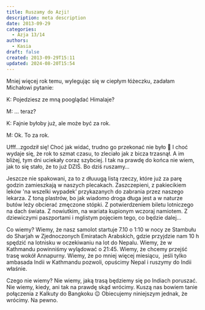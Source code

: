 ```yaml
---
title: Ruszamy do Azji!
description: meta description
date: 2013-09-29
categories:
  - Azja 13/14
authors:
  - Kasia
draft: false
created: 2013-09-29T15:11
updated: 2024-08-20T15:54
---
```

Mniej więcej rok temu, wylegując się w ciepłym łóżeczku, zadałam Michałowi pytanie:

K: Pojedziesz ze mną pooglądać Himalaje?

M: … teraz?

K: Fajnie byłoby już, ale może być za rok.

M: Ok. To za rok.

Ufff…zgodził się! Choć jak widać, trudno go przekonać nie było 🙂 I choć wydaje się, że rok to szmat czasu, to zleciało jak z bicza trzasnął. A im bliżej, tym dni uciekały coraz szybciej. I tak na prawdę do końca nie wiem, jak to się stało, że to już DZIŚ. Bo dziś ruszamy…

Jeszcze nie spakowani, za to z dłuuugą listą rzeczy, które już za parę godzin zamieszkają w naszych plecakach. Zaszczepieni, z pakiecikiem leków 'na wszelki wypadek’ przykazanych do zabrania przez naszego lekarza. Z toną plastrów, bo jak wiadomo droga długa jest a w naturze butów leży obcierać zmęczone stópki. Z potwierdzeniem biletu lotniczego na dach świata. Z nowiutkim, na wariata kupionym wczoraj namiotem. Z dziewiczymi paszportami i mglistym pojęciem tego, co będzie dalej…

Co wiemy? Wiemy, że nasz samolot startuje 7.10 o 1:10 w nocy ze Stambułu do Sharjah w Zjednoczonych Emiratach Arabskich, gdzie przyjdzie nam 10 h spędzić na lotnisku w oczekiwaniu na lot do Nepalu. Wiemy, że w Kathmandu powinniśmy wylądować o 21:45. Wiemy, że chcemy przejść trasę wokół Annapurny. Wiemy, że po mniej więcej miesiącu,  jeśli tylko ambasada Indii w Kathmandu pozwoli, opuścimy Nepal i ruszymy do Indii właśnie.

Czego nie wiemy? Nie wiemy, jaką trasą będziemy się po Indiach poruszać. Nie wiemy, kiedy, ani tak na prawdę skąd wrócimy. Kuszą nas bowiem tanie połączenia z Kalkuty do Bangkoku 😉 Obiecujemy niniejszym jednak, że wrócimy. Na pewno.
